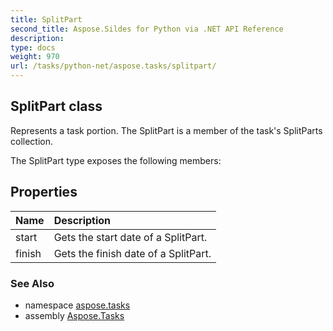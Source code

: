 ```yaml
---
title: SplitPart
second_title: Aspose.Sildes for Python via .NET API Reference
description: 
type: docs
weight: 970
url: /tasks/python-net/aspose.tasks/splitpart/
---
```


## SplitPart class

Represents a task portion. The SplitPart is a member of the task's SplitParts collection.

The SplitPart type exposes the following members:
## Properties
| Name | Description |
| :- | :- |
|start|Gets the start date of a SplitPart.|
|finish|Gets the finish date of a SplitPart.|

### See Also

* namespace [aspose.tasks](/tasks/python-net/aspose.tasks/)
* assembly [Aspose.Tasks](/tasks/python-net/)


